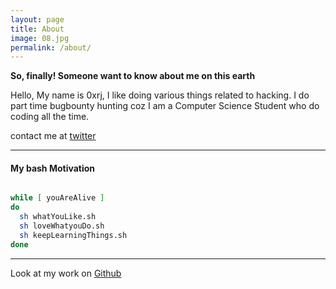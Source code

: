 ```yaml
---
layout: page
title: About
image: 08.jpg
permalink: /about/
---
```


__So, finally! Someone want to know about me on this earth__

Hello, My name is 0xrj, I like doing various things related to hacking. I do part time bugbounty hunting coz I am a Computer Science Student who do coding all the time.

contact me at [twitter](https://twitter.com/0xrj_ "twitter @0xrj_")

---

#### My bash Motivation

```bash

while [ youAreAlive ]
do
  sh whatYouLike.sh
  sh loveWhatyouDo.sh
  sh keepLearningThings.sh
done

```

---

Look at my work on [Github](https://github.com/0xrj)
